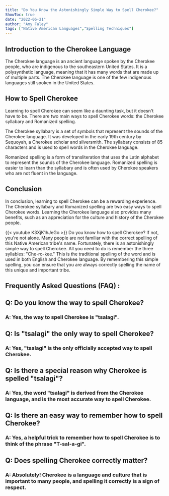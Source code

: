 ```yaml
---
title: "Do You Know the Astonishingly Simple Way to Spell Cherokee?"
ShowToc: true 
date: "2022-06-21"
author: "Amy Faley" 
tags: ["Native American Languages","Spelling Techniques"]
---
```

## Introduction to the Cherokee Language

The Cherokee language is an ancient language spoken by the Cherokee people, who are indigenous to the southeastern United States. It is a polysynthetic language, meaning that it has many words that are made up of multiple parts. The Cherokee language is one of the few indigenous languages still spoken in the United States.

## How to Spell Cherokee

Learning to spell Cherokee can seem like a daunting task, but it doesn't have to be. There are two main ways to spell Cherokee words: the Cherokee syllabary and Romanized spelling. 

The Cherokee syllabary is a set of symbols that represent the sounds of the Cherokee language. It was developed in the early 19th century by Sequoyah, a Cherokee scholar and silversmith. The syllabary consists of 85 characters and is used to spell words in the Cherokee language. 

Romanized spelling is a form of transliteration that uses the Latin alphabet to represent the sounds of the Cherokee language. Romanized spelling is easier to learn than the syllabary and is often used by Cherokee speakers who are not fluent in the language. 

## Conclusion

In conclusion, learning to spell Cherokee can be a rewarding experience. The Cherokee syllabary and Romanized spelling are two easy ways to spell Cherokee words. Learning the Cherokee language also provides many benefits, such as an appreciation for the culture and history of the Cherokee people.

{{< youtube K3XjK1hJeGo >}} 
Do you know how to spell Cherokee? If not, you're not alone. Many people are not familiar with the correct spelling of this Native American tribe's name. Fortunately, there is an astonishingly simple way to spell Cherokee. All you need to do is remember the three syllables: "Che-ro-kee." This is the traditional spelling of the word and is used in both English and Cherokee language. By remembering this simple spelling, you can ensure that you are always correctly spelling the name of this unique and important tribe.

## Frequently Asked Questions (FAQ) :
<h2>Q: Do you know the way to spell Cherokee?</h2>

<h3>A: Yes, the way to spell Cherokee is "tsalagi".</h3>

<h2>Q: Is "tsalagi" the only way to spell Cherokee?</h2>

<h3>A: Yes, "tsalagi" is the only officially accepted way to spell Cherokee.</h3>

<h2>Q: Is there a special reason why Cherokee is spelled "tsalagi"?</h2>

<h3>A: Yes, the word "tsalagi" is derived from the Cherokee language, and is the most accurate way to spell Cherokee.</h3>

<h2>Q: Is there an easy way to remember how to spell Cherokee?</h2>

<h3>A: Yes, a helpful trick to remember how to spell Cherokee is to think of the phrase "T-sal-a-gi".</h3>

<h2>Q: Does spelling Cherokee correctly matter?</h2>

<h3>A: Absolutely! Cherokee is a language and culture that is important to many people, and spelling it correctly is a sign of respect.</h3>





